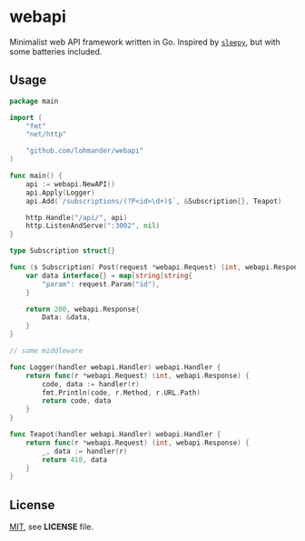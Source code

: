 # webapi

Minimalist web API framework written in Go. Inspired by [`sleepy`](https://github.com/dougblack/sleepy), but with some batteries included.

## Usage

```go
package main

import (
    "fmt"
    "net/http"

    "github.com/lohmander/webapi"
)

func main() {
    api := webapi.NewAPI()
    api.Apply(Logger)
    api.Add(`/subscriptions/(?P<id>\d+)$`, &Subscription{}, Teapot)

    http.Handle("/api/", api)
    http.ListenAndServe(":3002", nil)
}

type Subscription struct{}

func (s Subscription) Post(request *webapi.Request) (int, webapi.Response) {
    var data interface{} = map[string]string{
        "param": request.Param("id"),
    }

    return 200, webapi.Response{
        Data: &data,
    }
}

// some middleware

func Logger(handler webapi.Handler) webapi.Handler {
    return func(r *webapi.Request) (int, webapi.Response) {
        code, data := handler(r)
        fmt.Println(code, r.Method, r.URL.Path)
        return code, data
    }
}

func Teapot(handler webapi.Handler) webapi.Handler {
    return func(r *webapi.Request) (int, webapi.Response) {
        _, data := handler(r)
        return 418, data
    }
}
```

## License

[MIT](https://github.com/lohmander/webapi/blob/master/LICENSE), see **LICENSE** file.
